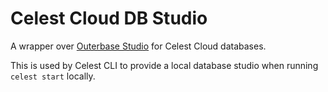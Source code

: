 # Celest Cloud DB Studio

A wrapper over [Outerbase Studio](https://github.com/outerbase/studio) for Celest Cloud databases.

This is used by Celest CLI to provide a local database studio when running `celest start` locally.
